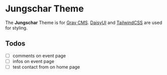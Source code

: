 # Jungschar Theme

The **Jungschar** Theme is for [Grav CMS](http://github.com/getgrav/grav). [DaisyUI](https://daisyui.com/) and [TailwindCSS](https://tailwindcss.com/) are used for styling.

## Todos
- [ ] comments on event page
- [ ] infos on event page
- [ ] test contact from on home page
